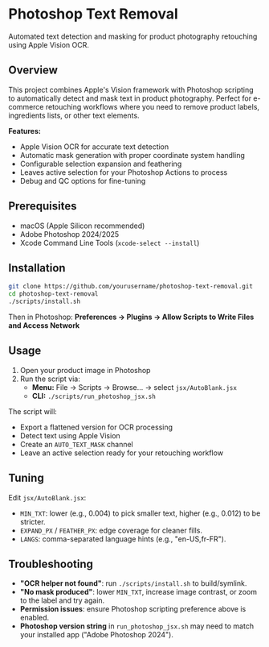 # Photoshop Text Removal

Automated text detection and masking for product photography retouching using Apple Vision OCR.

## Overview

This project combines Apple's Vision framework with Photoshop scripting to automatically detect and mask text in product photography. Perfect for e-commerce retouching workflows where you need to remove product labels, ingredients lists, or other text elements.

**Features:**
- Apple Vision OCR for accurate text detection
- Automatic mask generation with proper coordinate system handling
- Configurable selection expansion and feathering
- Leaves active selection for your Photoshop Actions to process
- Debug and QC options for fine-tuning

## Prerequisites
- macOS (Apple Silicon recommended)
- Adobe Photoshop 2024/2025
- Xcode Command Line Tools (`xcode-select --install`)

## Installation
```bash
git clone https://github.com/yourusername/photoshop-text-removal.git
cd photoshop-text-removal
./scripts/install.sh
```

Then in Photoshop: **Preferences → Plugins → Allow Scripts to Write Files and Access Network**

## Usage

1. Open your product image in Photoshop
2. Run the script via:
   - **Menu:** File → Scripts → Browse… → select `jsx/AutoBlank.jsx`
   - **CLI:** `./scripts/run_photoshop_jsx.sh`

The script will:
- Export a flattened version for OCR processing
- Detect text using Apple Vision
- Create an `AUTO_TEXT_MASK` channel
- Leave an active selection ready for your retouching workflow

## Tuning

Edit `jsx/AutoBlank.jsx`:

- `MIN_TXT`: lower (e.g., 0.004) to pick smaller text, higher (e.g., 0.012) to be stricter.
- `EXPAND_PX` / `FEATHER_PX`: edge coverage for cleaner fills.
- `LANGS`: comma-separated language hints (e.g., "en-US,fr-FR").

## Troubleshooting

- **"OCR helper not found"**: run `./scripts/install.sh` to build/symlink.
- **"No mask produced"**: lower `MIN_TXT`, increase image contrast, or zoom to the label and try again.
- **Permission issues**: ensure Photoshop scripting preference above is enabled.
- **Photoshop version string** in `run_photoshop_jsx.sh` may need to match your installed app ("Adobe Photoshop 2024").